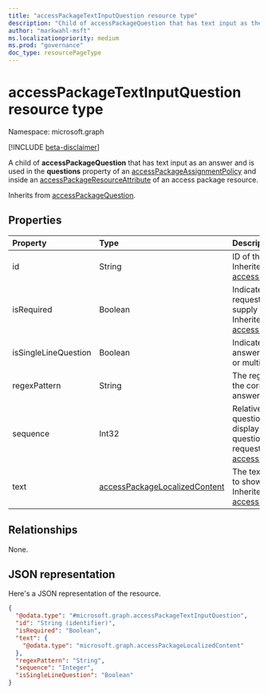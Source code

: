 ```yaml
---
title: "accessPackageTextInputQuestion resource type"
description: "Child of accessPackageQuestion that has text input as the question's answer format."
author: "markwahl-msft"
ms.localizationpriority: medium
ms.prod: "governance"
doc_type: resourcePageType
---
```


# accessPackageTextInputQuestion resource type

Namespace: microsoft.graph

[!INCLUDE [beta-disclaimer](../../includes/beta-disclaimer.md)]

A child of **accessPackageQuestion** that has text input as an answer and is used in the **questions** property of an [accessPackageAssignmentPolicy](accesspackageassignmentpolicy.md) and inside an [accessPackageResourceAttribute](accesspackageresourceattribute.md) of an access package resource.

Inherits from [accessPackageQuestion](../resources/accesspackagequestion.md).

## Properties
|Property|Type|Description|
|:---|:---|:---|
|id|String|ID of the question. Inherited from [accessPackageQuestion](../resources/accesspackagequestion.md).|
|isRequired|Boolean|Indicates whether the requestor is required to supply an answer or not. Inherited from [accessPackageQuestion](../resources/accesspackagequestion.md).|
|isSingleLineQuestion|Boolean|Indicates whether the answer will be in single or multiple line format.|
|regexPattern|String|The regex pattern that the corresponding text answer must follow.|
|sequence|Int32|Relative position of this question when displaying a list of questions to the requestor. Inherited from [accessPackageQuestion](../resources/accesspackagequestion.md).|
|text|[accessPackageLocalizedContent](../resources/accesspackagelocalizedcontent.md)|The text of the question to show to the requestor. Inherited from [accessPackageQuestion](../resources/accesspackagequestion.md).|

## Relationships
None.

## JSON representation
Here's a JSON representation of the resource.
<!-- {
  "blockType": "resource",
  "@odata.type": "microsoft.graph.accessPackageTextInputQuestion"
}
-->
``` json
{
  "@odata.type": "#microsoft.graph.accessPackageTextInputQuestion",
  "id": "String (identifier)",
  "isRequired": "Boolean",
  "text": {
    "@odata.type": "microsoft.graph.accessPackageLocalizedContent"
  },
  "regexPattern": "String",
  "sequence": "Integer",
  "isSingleLineQuestion": "Boolean"
}
```

